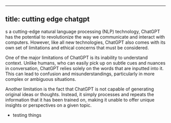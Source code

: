 
---
title: cutting edge chatgpt
---



s a cutting-edge natural language processing (NLP) technology, ChatGPT has the potential to revolutionize the way we communicate and interact with computers. However, like all new technologies, ChatGPT also comes with its own set of limitations and ethical concerns that must be considered.

One of the major limitations of ChatGPT is its inability to understand context. Unlike humans, who can easily pick up on subtle cues and nuances in conversation, ChatGPT relies solely on the words that are inputted into it. This can lead to confusion and misunderstandings, particularly in more complex or ambiguous situations.

Another limitation is the fact that ChatGPT is not capable of generating original ideas or thoughts. Instead, it simply processes and repeats the information that it has been trained on, making it unable to offer unique insights or perspectives on a given topic.

- testing things
